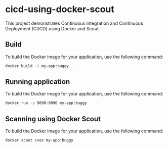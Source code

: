 # cicd-using-docker-scout

This project demonstrates Continuous Integration and Continuous Deployment (CI/CD) using Docker and Scout.

## Build

To build the Docker image for your application, use the following command:

```bash
docker build -t my-app:buggy .
```

## Running application

To build the Docker image for your application, use the following command:

```bash
docker run -p 9090:9090 my-app:buggy
```

## Scanning using Docker Scout

To build the Docker image for your application, use the following command:

```bash
docker scout cves my-app:buggy
```



